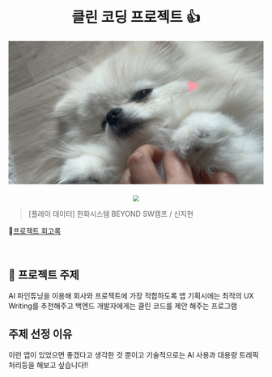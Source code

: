 <h1 align="center"> 클린 코딩 프로젝트 👍</h1>

<div align="center">

![이미지](images/KakaoTalk_20240410_185541761.jpg)

  <img src="./img/pic1.png"  style="zoom:76%;" align="center"/>
</div>

> [플레이 데이터] 한화시스템 BEYOND SW캠프 / 신지현

📃[프로젝트 회고록](https://s-j-hyun.tistory.com/)

<br>

## 📌 프로젝트 주제
AI 파인튜닝을 이용해 회사와 프로젝트에 가장 적합하도록
앱 기획시에는 최적의 UX Writing를 추천해주고
백엔드 개발자에게는 클린 코드를 제안 해주는 프로그램



## 주제 선정 이유

이런 앱이 있었으면 좋겠다고 생각한 것 뿐이고
 기술적으로는 AI 사용과 대용량 트레픽 처리등을 해보고 싶습니다!!
